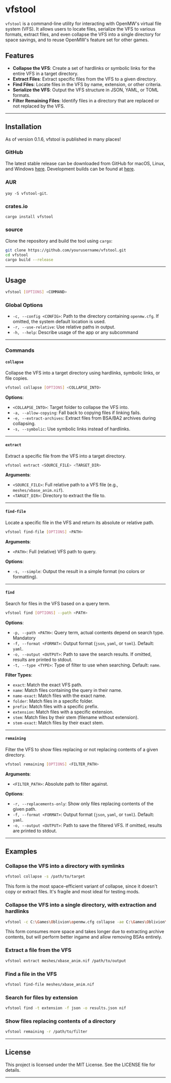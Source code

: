 # vfstool

`vfstool` is a command-line utility for interacting with OpenMW's virtual file system (VFS). It allows users to locate files, serialize the VFS to various formats, extract files, and even collapse the VFS into a single directory for space savings, and to reuse OpenMW's feature set for other games.

## Features

- **Collapse the VFS**: Create a set of hardlinks or symbolic links for the entire VFS in a target directory.
- **Extract Files**: Extract specific files from the VFS to a given directory.
- **Find Files**: Locate files in the VFS by name, extension, or other criteria.
- **Serialize the VFS**: Output the VFS structure in JSON, YAML, or TOML formats.
- **Filter Remaining Files**: Identify files in a directory that are replaced or not replaced by the VFS.

---

## Installation

As of version 0.1.6, vfstool is published in many places!

### GitHub

The latest stable release can be downloaded from GitHub for macOS, Linux, and Windows [here](https://github.com/magicaldave/vfstool/releases/latest). Development builds can be found at [here](https://github.com/magicaldave/vfstool/releases/development).

### AUR

`yay -S vfstool-git`.

### crates.io

`cargo install vfstool`

### source

Clone the repository and build the tool using `cargo`:

```bash
git clone https://github.com/yourusername/vfstool.git
cd vfstool
cargo build --release
```

---

## Usage

```bash
vfstool [OPTIONS] <COMMAND>
```

### Global Options

- `-c, --config <CONFIG>`: Path to the directory containing `openmw.cfg`. If omitted, the system default location is used.
- `-r, --use-relative`: Use relative paths in output.
- `-h, --help`: Describe usage of the app or any subcommand

---

### Commands

#### `collapse`

Collapse the VFS into a target directory using hardlinks, symbolic links, or file copies.

```bash
vfstool collapse [OPTIONS] <COLLAPSE_INTO>
```

**Options**:

- `<COLLAPSE_INTO>`: Target folder to collapse the VFS into.
- `-a, --allow-copying`: Fall back to copying files if linking fails.
- `-e, --extract-archives`: Extract files from BSA/BA2 archives during collapsing.
- `-s, --symbolic`: Use symbolic links instead of hardlinks.

---

#### `extract`

Extract a specific file from the VFS into a target directory.

```bash
vfstool extract <SOURCE_FILE> <TARGET_DIR>
```

**Arguments**:

- `<SOURCE_FILE>`: Full relative path to a VFS file (e.g., `meshes/xbase_anim.nif`).
- `<TARGET_DIR>`: Directory to extract the file to.

---

#### `find-file`

Locate a specific file in the VFS and return its absolute or relative path.

```bash
vfstool find-file [OPTIONS] <PATH>
```

**Arguments**:

- `<PATH>`: Full (relative) VFS path to query.

**Options**:

- `-s, --simple`: Output the result in a simple format (no colors or formatting).

---

#### `find`

Search for files in the VFS based on a query term.

```bash
vfstool find [OPTIONS] --path <PATH>
```

**Options**:

- `-p, --path <PATH>`: Query term, actual contents depend on search type. Mandatory
- `-f, --format <FORMAT>`: Output format (`json`, `yaml`, or `toml`). Default: `yaml`.
- `-o, --output <OUTPUT>`: Path to save the search results. If omitted, results are printed to stdout.
- `-t, --type <TYPE>`: Type of filter to use when searching. Default: `name`.

**Filter Types**:

- `exact`: Match the exact VFS path.
- `name`: Match files containing the query in their name.
- `name-exact`: Match files with the exact name.
- `folder`: Match files in a specific folder.
- `prefix`: Match files with a specific prefix.
- `extension`: Match files with a specific extension.
- `stem`: Match files by their stem (filename without extension).
- `stem-exact`: Match files by their exact stem.

---

#### `remaining`

Filter the VFS to show files replacing or not replacing contents of a given directory.

```bash
vfstool remaining [OPTIONS] <FILTER_PATH>
```

**Arguments**:

- `<FILTER_PATH>`: Absolute path to filter against.

**Options**:

- `-r, --replacements-only`: Show only files replacing contents of the given path.
- `-f, --format <FORMAT>`: Output format (`json`, `yaml`, or `toml`). Default: `yaml`.
- `-o, --output <OUTPUT>`: Path to save the filtered VFS. If omitted, results are printed to stdout.

---

## Examples

### Collapse the VFS into a directory with symlinks

```bash
vfstool collapse -s /path/to/target
```

This form is the most space-efficient variant of collapse, since it doesn't copy or extract files. It's fragile and most ideal for testing mods.

### Collapse the VFS into a single directory, with extraction and hardlinks

```bash
vfstool -c C:\Games\Oblivion\openmw.cfg collapse -ae C:\Games\Oblivion\Data
```

This form consumes more space and takes longer due to extracting archive contents, but will perform better ingame and allow removing BSAs entirely.

### Extract a file from the VFS

```bash
vfstool extract meshes/xbase_anim.nif /path/to/output
```

### Find a file in the VFS

```bash
vfstool find-file meshes/xbase_anim.nif
```

### Search for files by extension

```bash
vfstool find -t extension -f json -o results.json nif
```

### Show files replacing contents of a directory

```bash
vfstool remaining -r /path/to/filter
```

---

## License

This project is licensed under the MIT License. See the LICENSE file for details.

---

